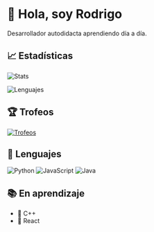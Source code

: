 # 👋 Hola, soy Rodrigo

Desarrollador autodidacta aprendiendo día a día.

## 📈 Estadísticas

![Stats](https://github-readme-stats.vercel.app/api?username=Rodrigo&show_icons=true&theme=tokyonight)

![Lenguajes](https://github-readme-stats.vercel.app/api/top-langs/?username=juan123&layout=compact&theme=tokyonight)

## 🏆 Trofeos

[![Trofeos](https://github-profile-trophy.vercel.app/?username=juan123&theme=tokyonight)](https://github.com/ryo-ma/github-profile-trophy)

## 🚀 Lenguajes

![Python](https://img.shields.io/badge/-Python-3776AB?style=flat&logo=python&logoColor=white)
![JavaScript](https://img.shields.io/badge/-JavaScript-F7DF1E?style=flat&logo=javascript&logoColor=black)
![Java](https://img.shields.io/badge/-Java-007396?style=flat&logo=java&logoColor=white)


## 📚 En aprendizaje

- 📌 C++
- 📌 React

